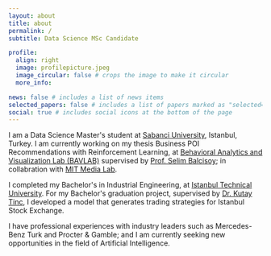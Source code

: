 ```yaml
---
layout: about
title: about
permalink: /
subtitle: Data Science MSc Candidate

profile:
  align: right
  image: profilepicture.jpeg
  image_circular: false # crops the image to make it circular
  more_info: 

news: false # includes a list of news items
selected_papers: false # includes a list of papers marked as "selected={true}"
social: true # includes social icons at the bottom of the page
---
```


I am a Data Science Master's student at [Sabanci University](https://www.sabanciuniv.edu/en/), Istanbul, Turkey. I am currently working on my thesis Business POI Recommendations with Reinforcement Learning, at [Behavioral Analytics and Visualization Lab (BAVLAB)](https://analyticslab.sabanciuniv.edu/) supervised by [Prof. Selim Balcisoy](https://fens.sabanciuniv.edu/en/faculty-members/detail/746); in collabration with [MIT Media Lab](https://www.media.mit.edu/).

I completed my Bachelor's in Industrial Engineering, at [Istanbul Technical University](https://www.itu.edu.tr/en/homepage). For my Bachelor's graduation project, supervised by [Dr. Kutay Tinc](https://avesis.itu.edu.tr/tinc), I developed a model that generates trading strategies for Istanbul Stock Exchange.

I have professional experiences with industry leaders such as Mercedes-Benz Turk and Procter & Gamble; and I am currently seeking new opportunities in the field of Artificial Intelligence.
